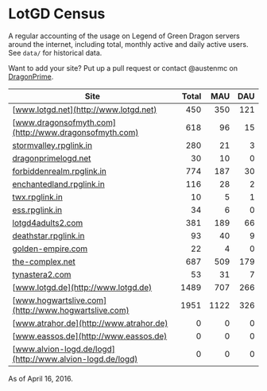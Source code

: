 # LotGD Census
A regular accounting of the usage on Legend of Green Dragon servers around the internet, including total, monthly active and daily active users. See `data/` for historical data.

Want to add your site? Put up a pull request or contact @austenmc on [DragonPrime](http://dragonprime.net).


Site | Total | MAU | DAU
--- | ---:| ---:| ---:
[www.lotgd.net](http://www.lotgd.net)|450|350|121
[www.dragonsofmyth.com](http://www.dragonsofmyth.com)|618|96|15
[stormvalley.rpglink.in](http://stormvalley.rpglink.in)|280|21|3
[dragonprimelogd.net](http://dragonprimelogd.net)|30|10|0
[forbiddenrealm.rpglink.in](http://forbiddenrealm.rpglink.in)|774|187|30
[enchantedland.rpglink.in](http://enchantedland.rpglink.in)|116|28|2
[twx.rpglink.in](http://twx.rpglink.in)|10|5|1
[ess.rpglink.in](http://ess.rpglink.in)|34|6|0
[lotgd4adults2.com](http://lotgd4adults2.com)|381|189|66
[deathstar.rpglink.in](http://deathstar.rpglink.in)|93|40|9
[golden-empire.com](http://golden-empire.com)|22|4|0
[the-complex.net](http://the-complex.net)|687|509|179
[tynastera2.com](http://tynastera2.com)|53|31|7
[www.lotgd.de](http://www.lotgd.de)|1489|707|266
[www.hogwartslive.com](http://www.hogwartslive.com)|1951|1122|326
[www.atrahor.de](http://www.atrahor.de)|0|0|0
[www.eassos.de](http://www.eassos.de)|0|0|0
[www.alvion-logd.de/logd](http://www.alvion-logd.de/logd)|0|0|0

As of April 16, 2016.
